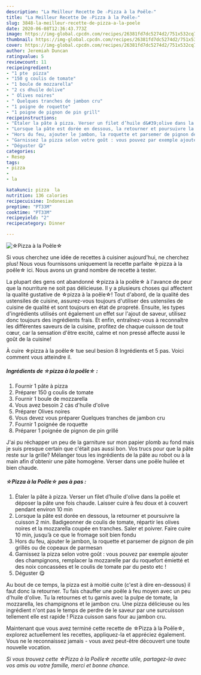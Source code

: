 ```yaml
---
description: "La Meilleur Recette De ☆Pizza à la Poêle☆"
title: "La Meilleur Recette De ☆Pizza à la Poêle☆"
slug: 3848-la-meilleur-recette-de-pizza-a-la-poele
date: 2020-06-08T12:36:43.773Z
image: https://img-global.cpcdn.com/recipes/26381fd7dc5274d2/751x532cq70/☆pizza-a-la-poele☆-photo-principale-de-la-recette.jpg
thumbnail: https://img-global.cpcdn.com/recipes/26381fd7dc5274d2/751x532cq70/☆pizza-a-la-poele☆-photo-principale-de-la-recette.jpg
cover: https://img-global.cpcdn.com/recipes/26381fd7dc5274d2/751x532cq70/☆pizza-a-la-poele☆-photo-principale-de-la-recette.jpg
author: Jeremiah Duncan
ratingvalue: 5
reviewcount: 11
recipeingredient:
- "1 pte  pizza"
- "150 g coulis de tomate"
- "1 boule de mozzarella"
- "2 cs dhuile dolive"
- " Olives noires"
- " Quelques tranches de jambon cru"
- "1 poigne de roquette"
- "1 poigne de pignon de pin grill"
recipeinstructions:
- "Étaler la pâte à pizza. Verser un filet d’huile d&#39;olive dans la poêle et déposer la pâte une fois chaude. Laisser cuire à feu doux et à couvert pendant environ 10 min"
- "Lorsque la pâte est dorée en dessous, la retourner et poursuivre la cuisson 2 min. Badigeonner de coulis de tomate, répartir les olives noires et la mozzarella coupée en tranches. Saler et poivrer. Faire cuire 10 min, jusqu’à ce que le fromage soit bien fondu"
- "Hors du feu, ajouter le jambon, la roquette et parsemer de pignon de pin grillés ou de copeaux de parmesan"
- "Garnissez la pizza selon votre goût : vous pouvez par exemple ajouter des champignons, remplacer la mozzarelle par du roquefort émietté et des noix concassées et le coulis de tomate par du pesto etc !"
- "Déguster 😋"
categories:
- Resep
tags:
- pizza
- 
- la

katakunci: pizza  la 
nutrition: 136 calories
recipecuisine: Indonesian
preptime: "PT33M"
cooktime: "PT33M"
recipeyield: "2"
recipecategory: Dinner

---
```



![☆Pizza à la Poêle☆](https://img-global.cpcdn.com/recipes/26381fd7dc5274d2/751x532cq70/☆pizza-a-la-poele☆-photo-principale-de-la-recette.jpg)

Si vous cherchez une idée de recettes à cuisiner aujourd'hui, ne cherchez plus! Nous vous fournissons uniquement la recette parfaite ☆pizza à la poêle☆ ici. Nous avons un grand nombre de recette à tester.

La plupart des gens ont abandonné ☆pizza à la poêle☆ à l'avance de peur que la nourriture ne soit pas délicieuse. Il y a plusieurs choses qui affectent la qualité gustative de ☆pizza à la poêle☆! Tout d'abord, de la qualité des ustensiles de cuisine, assurez-vous toujours d'utiliser des ustensiles de cuisine de qualité et sont toujours en état de propreté. Ensuite, les types d'ingrédients utilisés ont également un effet sur l'ajout de saveur, utilisez donc toujours des ingrédients frais. Et enfin, entraînez-vous à reconnaître les différentes saveurs de la cuisine, profitez de chaque cuisson de tout cœur, car la sensation d'être excité, calme et non pressé affecte aussi le goût de la cuisine!

<!--inarticleads1-->

À cuire ☆pizza à la poêle☆ tue seul besion 8 Ingrédients et 5 pas. Voici comment vous atteindre il.

##### Ingrédients de ☆pizza à la poêle☆ :

1. Fournir 1 pâte à pizza
1. Préparer 150 g coulis de tomate
1. Fournir 1 boule de mozzarella
1. Vous avez besoin 2 càs d&#39;huile d&#39;olive
1. Préparer  Olives noires
1. Vous devez vous préparer  Quelques tranches de jambon cru
1. Fournir 1 poignée de roquette
1. Préparer 1 poignée de pignon de pin grillé


J&#39;ai pu réchapper un peu de la garniture sur mon papier plomb au fond mais je suis presque certain que c&#39;était pas aussi bon. Vos trucs pour que la pâte reste sur la grille? Mélanger tous les ingrédients de la pâte au robot ou à la main afin d&#39;obtenir une pâte homogène. Verser dans une poêle huilée et bien chaude. 

<!--inarticleads2-->

##### ☆Pizza à la Poêle☆ pas à pas :

1. Étaler la pâte à pizza. Verser un filet d’huile d&#39;olive dans la poêle et déposer la pâte une fois chaude. Laisser cuire à feu doux et à couvert pendant environ 10 min
1. Lorsque la pâte est dorée en dessous, la retourner et poursuivre la cuisson 2 min. Badigeonner de coulis de tomate, répartir les olives noires et la mozzarella coupée en tranches. Saler et poivrer. Faire cuire 10 min, jusqu’à ce que le fromage soit bien fondu
1. Hors du feu, ajouter le jambon, la roquette et parsemer de pignon de pin grillés ou de copeaux de parmesan
1. Garnissez la pizza selon votre goût : vous pouvez par exemple ajouter des champignons, remplacer la mozzarelle par du roquefort émietté et des noix concassées et le coulis de tomate par du pesto etc !
1. Déguster 😋


Au bout de ce temps, la pizza est à moitié cuite (c&#39;est à dire en-dessous) il faut donc la retourner. Tu fais chauffer une poêle à feu moyen avec un peu d&#39;huile d&#39;olive. Tu la retournes et tu garnis avec la pulpe de tomate, la mozzarella, les champignons et le jambon cru. Une pizza délicieuse ou les ingrédient n&#39;ont pas le temps de perdre de le saveur par une surcuisson tellement elle est rapide ! Pizza cuisson sans four au jambon cru. 

<!--inarticleads1-->

<p>
Maintenant que vous avez terminé cette recette de ☆Pizza à la Poêle☆, explorez actuellement les recettes, appliquez-la et appréciez également. Vous ne le reconnaissez jamais - vous avez peut-être découvert une toute nouvelle vocation.
</p>

<p>
<i>Si vous trouvez cette ☆Pizza à la Poêle☆ recette utile, partagez-la avec vos amis ou votre famille, merci et bonne chance.</i>
</p>
